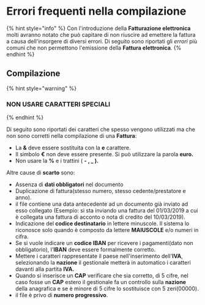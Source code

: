 # Errori frequenti nella compilazione

{% hint style="info" %}
Con l'introduzione della **Fatturazione elettronica** molti avranno notato che può capitare di non riuscire ad emettere la fattura a causa dell'insorgere di diversi errori. Di seguito sono riportati gli _errori_ più comuni che non permettono l'emissione della **Fattura elettronica**.
{% endhint %}

## Compilazione

{% hint style="warning" %}
### NON USARE CARATTERI SPECIALI
{% endhint %}

Di seguito sono riportati dei caratteri che spesso vengono utilizzati ma che non sono corretti nella compilazione di una **Fattura**:

* La **&** deve essere sostituita con la **e** carattere.
* Il simbolo **€** non deve essere presente. Si può utilizzare la parola **euro.**
* Non usare la **%** e i trattini ( **- , \_ ).**

Altre cause di **scarto** sono:

* Assenza di **dati obbligatori** nel documento
* Duplicazione di fattura(stesso numero, stesso cedente/prestatore e anno).
* il file contiene una data antecedente ad un documento già inviato ad esso collegato (Esempio: si sta inviando una fattura del 01/03/2019 a cui è collegata una fattura di acconto o nota di credito del 10/03/2019).
* Indicazione del **codice destinatario** in lettere minuscole. Il sistema lo riconosce solo quando è composto da lettere **MAIUSCOLE** e/o numeri in cifra.
* Se si vuole indicare un **codice IBAN** per ricevere i pagamenti(dato non obbligatorio), l'**IBAN** deve essere formalmente corretto.
* Mettere i caratteri rappresentate il paese nell'inserimento dell'**IVA**, selezionando la **nazione** il gestionale metterà in automatico i caratteri davanti alla partita **IVA.**
* Quando si inserisce un **CAP** verificare che sia corretto, di 5 cifre, nel caso fosse un **CAP** estero il gestionale fa un controllo sulla **nazione** della anagrafica e se è minore di 5 cifre lo sostituisce con 5 zeri(00000).
* il file è privo di **numero progressivo**.
